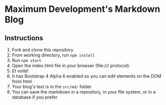 # Maximum Development's Markdown Blog

## Instructions

1. Fork and clone this repository
2. From working directory, run `npm install`
3. Run `npm start`
4. Open the index.html file in your browser (file:/// protocol).
5. _Et voila_!
6. It has Bootstrap 4 Alpha 6 enabled so you can edit elements on the DOM from html
7. Your blog's text is in the `src/md/` folder
8. You can save the markdown in a repository, in your file system, or in a database if you prefer